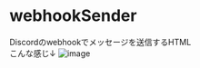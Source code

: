 # webhookSender
Discordのwebhookでメッセージを送信するHTML
<br>
こんな感じ↓
![image](https://github.com/user-attachments/assets/9a1e8192-3fd3-4510-8d4a-3faa5c8a1886)

